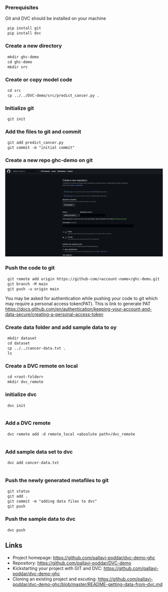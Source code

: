 



<!-- Starting a new project -->


### Prerequisites
Git and DVC should be installed on your machine

```
 pip install git
 pip install dvc
```
### Create a new directory
```
 mkdir ghc-demo
 cd ghc-demo
 mkdir src
```

### Create or copy model code
```
 cd src
 cp ../../DVC-demo/src/predict_cancer.py .
```
### Initialize git 
```
 git init
```

### Add the files to git and commit 
```
 git add predict_cancer.py
 git commit -m "initial commit"
```
### Create a new repo ghc-demo on git
![repo](https://github.com/pallavi-poddar/dvc-demo-ghc/blob/master/images/Screenshot%202022-09-22%20at%203.57.30%20PM.png)
### Push the code to git
```
 git remote add origin https://github-com/<account-name>/ghc-demo.git
 git branch -M main
 git push -u origin main 
```
You may be asked for authentication while pushing your code to git which may require a personal access token(PAT). This is link to generate PAT
https://docs.github.com/en/authentication/keeping-your-account-and-data-secure/creating-a-personal-access-token

### Create data folder and add sample data to oy
```
 mkdir dataset
 cd dataset
 cp ../../cancer-data.txt .
 ls
```

###  Create a DVC remote on local
```
 cd <root-folder>
 mkdir dvc_remote
```
### initialize dvc
```
 dvc init
 
```

### Add a DVC remote
```
 dvc remote add -d remote_local <absolute path>/dvc_remote
 
```
### Add sample data set to dvc
```
 dvc add cancer-data.txt
 
```

### Push the newly generated metafiles to git
```
 git status
 git add .
 git commit -m "adding data files to dvc"
 git push
```


### Push the sample data to dvc
```
 dvc push
```

## Links

- Project homepage: https://github.com/pallavi-poddar/dvc-demo-ghc
- Repository: https://github.com/pallavi-poddar/DVC-demo
- Kickstarting your project with GIT and DVC: https://github.com/pallavi-poddar/dvc-demo-ghc
- Cloning an existing project and excuting: https://github.com/pallavi-poddar/dvc-demo-ghc/blob/master/README-getting-data-from-dvc.md






